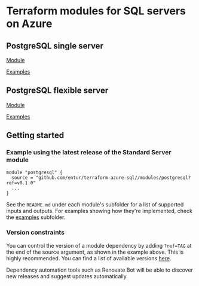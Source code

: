 # Terraform modules for SQL servers on Azure

## PostgreSQL single server
[Module](modules/postgresql)

[Examples](examples/postgresql)

## PostgreSQL flexible server
[Module](modules/postgresql-flex)

[Examples](examples/postgresql-flex)

## Getting started

<!-- ci: x-release-please-start-version -->
### Example using the latest release of the Standard Server module
```
module "postgresql" {
  source = "github.com/entur/terraform-azure-sql//modules/postgresql?ref=v0.1.0"
  ...
}
```
<!-- ci: x-release-please-end -->

See the `README.md` under each module's subfolder for a list of supported inputs and outputs. For examples showing how they're implemented, check the [examples](examples) subfolder.

### Version constraints
You can control the version of a module dependency by adding `?ref=TAG` at the end of the source argument, as shown in the example above. This is highly recommended. You can find a list of available versions [here](https://github.com/entur/terraform-google-sql/releases).

Dependency automation tools such as Renovate Bot will be able to discover new releases and suggest updates automatically.
